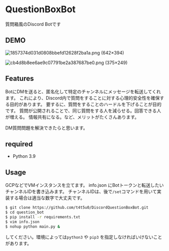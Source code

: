 # QuestionBoxBot

質問箱風のDiscord Botです

## DEMO

![1857374d031d0808bbefd12628f2ba1a.png (642×394)](https://i.gyazo.com/1857374d031d0808bbefd12628f2ba1a.png)

![cb4d8b8ee6ae9c07791be2a387687be0.png (375×249)](https://i.gyazo.com/cb4d8b8ee6ae9c07791be2a387687be0.png)

## Features
BotにDMを送ると、匿名化して特定のチャンネルにメッセージを転送してくれます。
これにより、Discord内で質問をすることに対する心理的安全性を確保する目的があります。
要するに、質問をすることのハードルを下げることが目的です。
質問が公開されることで、同じ質問をする人を減らせる。回答できる人が増える。
情報共有になる。など、メリットがたくさんあります。

DM質問問題を解決できたらと思います。


## required
- Python 3.9
## Usage
GCPなどでVMインスタンスを立てます。
info.json にBotトークンと転送したいチャンネルIDを書き込みます。
チャンネルIDは、後で`/set`コマンドを用いて実装する場合は適当な数字で大丈夫です。

```bash
$ git clone https://github.com/t4t5u0/DiscordQuestionBoxBot.git
$ cd question_bot
$ pip install -r requirements.txt
$ vim info.json
$ nohup python main.py &
```
してください。環境によっては`python3` や `pip3` を指定しなければいけないことがあります。

